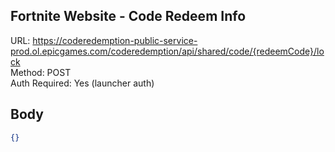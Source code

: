 ## Fortnite Website - Code Redeem Info

URL: https://coderedemption-public-service-prod.ol.epicgames.com/coderedemption/api/shared/code/{redeemCode}/lock \
Method: POST \
Auth Required: Yes (launcher auth)

## Body
```json
{}
```
